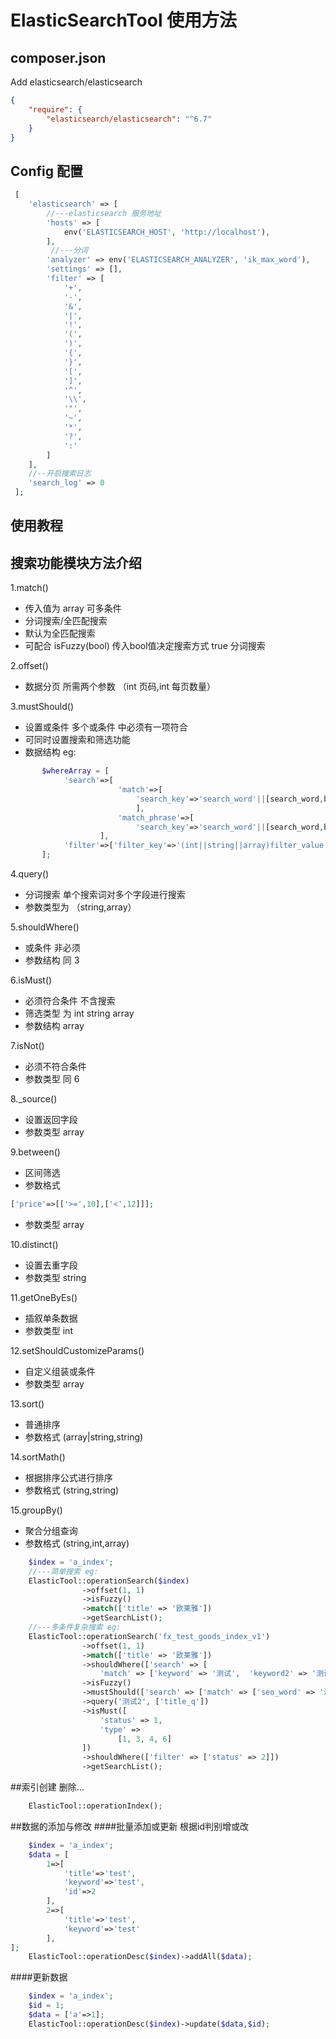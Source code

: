 ElasticSearchTool 使用方法
=
composer.json
-
Add elasticsearch/elasticsearch
```json
{
    "require": {
        "elasticsearch/elasticsearch": "^6.7"
    }
}
```
Config 配置
-
```php
 [
 	'elasticsearch' => [
 		//---elasticsearch 服务地址
 		'hosts' => [
 			env('ELASTICSEARCH_HOST', 'http://localhost'),
 		],
 		 //---分词
 		'analyzer' => env('ELASTICSEARCH_ANALYZER', 'ik_max_word'),
 		'settings' => [],
 		'filter' => [
 			'+',
 			'-',
 			'&',
 			'|',
 			'!',
 			'(',
 			')',
 			'{',
 			'}',
 			'[',
 			']',
 			'^',
 			'\\',
 			'"',
 			'~',
 			'*',
 			'?',
 			':'
 		]
 	],
 	//--开启搜索日志
 	'search_log' => 0
 ];
```
使用教程
-
搜索功能模块方法介绍
-
1.match()
- 传入值为 array 可多条件
- 分词搜索/全匹配搜索 
- 默认为全匹配搜索 
- 可配合 isFuzzy(bool) 传入bool值决定搜索方式 true 分词搜索

2.offset()
- 数据分页 所需两个参数 （int 页码,int 每页数量） 

3.mustShould()
- 设置或条件 多个或条件 中必须有一项符合
- 可同时设置搜索和筛选功能
- 数据结构 eg:
 ```php
        $whereArray = [
             'search'=>[
                         'match'=>[
                             'search_key'=>'search_word'||[search_word,boost], ...
                             ],
                         'match_phrase'=>[
                             'search_key'=>'search_word'||[search_word,boost],...
                     ],
             'filter'=>['filter_key'=>'(int||string||array)filter_value',....]
        ];
```
4.query()
- 分词搜索 单个搜索词对多个字段进行搜索
- 参数类型为 （string,array）

5.shouldWhere()
- 或条件 非必须
- 参数结构 同 3

6.isMust()
- 必须符合条件 不含搜索 
- 筛选类型 为 int string array
- 参数结构 array

7.isNot()
- 必须不符合条件
- 参数类型 同 6

8._source()
- 设置返回字段 
- 参数类型 array

9.between()
- 区间筛选
- 参数格式 
```php
['price'=>[['>=',10],['<',12]]];
```
- 参数类型 array

10.distinct()
- 设置去重字段
- 参数类型 string

11.getOneByEs()
- 插叙单条数据 
- 参数类型 int

12.setShouldCustomizeParams()
- 自定义组装或条件
- 参数类型 array

13.sort()
- 普通排序
- 参数格式 (array|string,string)

14.sortMath()
- 根据排序公式进行排序
- 参数格式 (string,string)

15.groupBy()
- 聚合分组查询
- 参数格式 (string,int,array)
```php
    $index = 'a_index';
    //---简单搜索 eg:
    ElasticTool::operationSearch($index)
                ->offset(1, 1)
                ->isFuzzy()
                ->match(['title' => '欧莱雅'])
                ->getSearchList();
    //---多条件复杂搜索 eg:
    ElasticTool::operationSearch('fx_test_goods_index_v1')
    			->offset(1, 1)
    			->match(['title' => '欧莱雅'])
    			->shouldWhere(['search' => [
    				'match' => ['keyword' => '测试',  'keyword2' => '测试2' ]]])
    			->isFuzzy()
    			->mustShould(['search' => ['match' => ['seo_word' => '测试']]])
    			->query('测试2', ['title_q'])
    			->isMust([
    				'status' => 1,
    				'type' =>
    					[1, 3, 4, 6]
    			])
    			->shouldWhere(['filter' => ['status' => 2]])
    			->getSearchList();
```
##索引创建 删除...
```php
    ElasticTool::operationIndex();
```
##数据的添加与修改
####批量添加或更新 根据id判别增或改
```php
    $index = 'a_index';
    $data = [
        1=>[
            'title'=>'test',
            'keyword'=>'test',
            'id'=>2
        ],
        2=>[
            'title'=>'test',
            'keyword'=>'test'
        ],   
];
    ElasticTool::operationDesc($index)->addAll($data);
```
####更新数据
```php
    $index = 'a_index';
    $id = 1;
    $data = ['a'=>1];
    ElasticTool::operationDesc($index)->update($data,$id);
```


